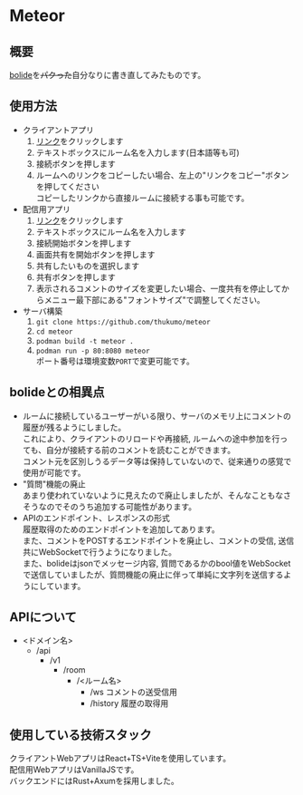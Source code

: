 # Meteor

## 概要

[bolide](https://github.com/SIT-DigiCre/bolide)を~~パクった~~自分なりに書き直してみたものです。  

## 使用方法

- クライアントアプリ
    1. [リンク](https://meteor.tsukumo.f5.si)をクリックします
    2. テキストボックスにルーム名を入力します(日本語等も可)
    3. 接続ボタンを押します
    4. ルームへのリンクをコピーしたい場合、左上の"リンクをコピー"ボタンを押してください  
       コピーしたリンクから直接ルームに接続する事も可能です。
- 配信用アプリ
    1. [リンク](https://meteor.tsukumo.f5.si/stream)をクリックします
    2. テキストボックスにルーム名を入力します
    3. 接続開始ボタンを押します
    4. 画面共有を開始ボタンを押します
    5. 共有したいものを選択します
    6. 共有ボタンを押します
    7. 表示されるコメントのサイズを変更したい場合、一度共有を停止してからメニュー最下部にある"フォントサイズ"で調整してください。
- サーバ構築
    1. `git clone https://github.com/thukumo/meteor`
    2. `cd meteor`
    3. `podman build -t meteor .`
    4. `podman run -p 80:8080 meteor`  
    ポート番号は環境変数`PORT`で変更可能です。

## bolideとの相異点

- ルームに接続しているユーザーがいる限り、サーバのメモリ上にコメントの履歴が残るようにしました。  
これにより、クライアントのリロードや再接続, ルームへの途中参加を行っても、自分が接続する前のコメントを読むことができます。  
コメント元を区別しうるデータ等は保持していないので、従来通りの感覚で使用が可能です。
- "質問"機能の廃止  
あまり使われていないように見えたので廃止しましたが、そんなこともなさそうなのでそのうち追加する可能性があります。
- APIのエンドポイント、レスポンスの形式  
履歴取得のためのエンドポイントを追加してあります。  
また、コメントをPOSTするエンドポイントを廃止し、コメントの受信, 送信共にWebSocketで行うようになりました。  
また、bolideはjsonでメッセージ内容, 質問であるかのbool値をWebSocketで送信していましたが、質問機能の廃止に伴って単純に文字列を送信するようにしています。

## APIについて

- <ドメイン名>
  - /api
    - /v1
      - /room
        - /<ルーム名>
          - /ws コメントの送受信用
          - /history 履歴の取得用

## 使用している技術スタック

クライアントWebアプリはReact+TS+Viteを使用しています。  
配信用WebアプリはVanillaJSです。  
バックエンドにはRust+Axumを採用しました。
